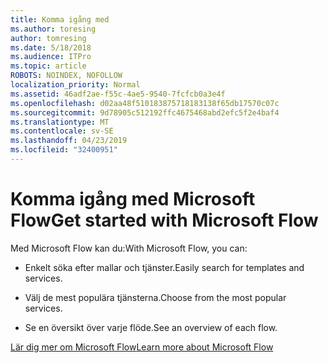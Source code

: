 ```yaml
---
title: Komma igång med
ms.author: toresing
author: tomresing
ms.date: 5/18/2018
ms.audience: ITPro
ms.topic: article
ROBOTS: NOINDEX, NOFOLLOW
localization_priority: Normal
ms.assetid: 46adf2ae-f55c-4ae5-9540-7fcfcb0a3e4f
ms.openlocfilehash: d02aa48f510183875718183138f65db17570c07c
ms.sourcegitcommit: 9d78905c512192ffc4675468abd2efc5f2e4baf4
ms.translationtype: MT
ms.contentlocale: sv-SE
ms.lasthandoff: 04/23/2019
ms.locfileid: "32400951"
---
```

# <a name="get-started-with-microsoft-flow"></a><span data-ttu-id="93197-102">Komma igång med Microsoft Flow</span><span class="sxs-lookup"><span data-stu-id="93197-102">Get started with Microsoft Flow</span></span>

<span data-ttu-id="93197-103">Med Microsoft Flow kan du:</span><span class="sxs-lookup"><span data-stu-id="93197-103">With Microsoft Flow, you can:</span></span>
  
- <span data-ttu-id="93197-104">Enkelt söka efter mallar och tjänster.</span><span class="sxs-lookup"><span data-stu-id="93197-104">Easily search for templates and services.</span></span>
    
- <span data-ttu-id="93197-105">Välj de mest populära tjänsterna.</span><span class="sxs-lookup"><span data-stu-id="93197-105">Choose from the most popular services.</span></span>
    
- <span data-ttu-id="93197-106">Se en översikt över varje flöde.</span><span class="sxs-lookup"><span data-stu-id="93197-106">See an overview of each flow.</span></span>
    
[<span data-ttu-id="93197-107">Lär dig mer om Microsoft Flow</span><span class="sxs-lookup"><span data-stu-id="93197-107">Learn more about Microsoft Flow</span></span>](https://go.microsoft.com/fwlink/?linkid=874446)
  

